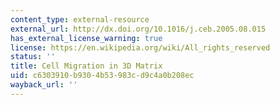 ```yaml
---
content_type: external-resource
external_url: http://dx.doi.org/10.1016/j.ceb.2005.08.015
has_external_license_warning: true
license: https://en.wikipedia.org/wiki/All_rights_reserved
status: ''
title: Cell Migration in 3D Matrix
uid: c6303910-b930-4b53-983c-d9c4a0b208ec
wayback_url: ''
---
```

